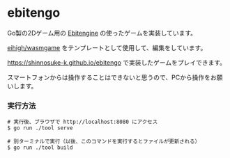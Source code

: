 # ebitengo

Go製の2Dゲーム用の [Ebitengine](https://ebitengine.org/) の使ったゲームを実装しています。

[eihigh/wasmgame](https://github.com/eihigh/wasmgame) をテンプレートとして使用して、編集をしています。

https://shinnosuke-k.github.io/ebitengo で実装したゲームをプレイできます。

スマートフォンからは操作することはできないと思うので、PCから操作をお願いします。


### 実行方法
```shell
# 実行後、ブラウザで http://localhost:8080 にアクセス
$ go run ./tool serve

# 別ターミナルで実行（以後、このコマンドを実行するとファイルが更新される）
$ go run ./tool build
```